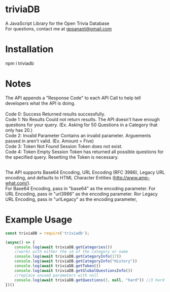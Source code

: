 # triviaDB
A JavaScript Library for the Open Trivia Database
<br>
For questions, contact me at gpsanant@gmail.com

# Installation
npm i triviadb

# Notes
The API appends a "Response Code" to each API Call to help tell developers what the API is doing.
<br><br>
Code 0: Success Returned results successfully.<br>
Code 1: No Results Could not return results. The API doesn't have enough questions for your query. (Ex. Asking for 50 Questions in a Category that only has 20.)<br>
Code 2: Invalid Parameter Contains an invalid parameter. Arguements passed in aren't valid. (Ex. Amount = Five)<br>
Code 3: Token Not Found Session Token does not exist.<br>
Code 4: Token Empty Session Token has returned all possible questions for the specified query. Resetting the Token is necessary.<br><br>

The API supports Base64 Encoding, URL Encoding (RFC 3986), Legacy URL encoding, and defaults to HTML Character Entities (http://www.amp-what.com/).
<br>
For Base64 Encoding, pass in "base64" as the encoding parameter. For URL Encoding, pass in "url3986" as the encoding parameter. Ror Legacy URL Encoding, pass in "urlLegacy" as the encoding parameter,


# Example Usage
```js script
const triviaDB = require('triviadb');

(async() => {
    console.log(await triviaDB.getCategories())
    //works with either the id of the category or name
    console.log(await triviaDB.getCategoryInfo(17))
    console.log(await triviaDB.getCategoryInfo("History"))
    console.log(await triviaDB.getToken())
    console.log(await triviaDB.getGlobalQuestionsInfo())
    //replace unused parameters with null
    console.log(await triviaDB.getQuestions(3, null, "hard")) //3 hard questions.
})()
```
